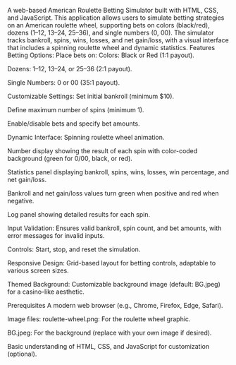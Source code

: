 A web-based American Roulette Betting Simulator built with HTML, CSS, and JavaScript. This application allows users to simulate betting strategies on an American roulette wheel, supporting bets on colors (black/red), dozens (1–12, 13–24, 25–36), and single numbers (0, 00). The simulator tracks bankroll, spins, wins, losses, and net gain/loss, with a visual interface that includes a spinning roulette wheel and dynamic statistics.
Features
Betting Options: Place bets on:
Colors: Black or Red (1:1 payout).

Dozens: 1–12, 13–24, or 25–36 (2:1 payout).

Single Numbers: 0 or 00 (35:1 payout).

Customizable Settings:
Set initial bankroll (minimum $10).

Define maximum number of spins (minimum 1).

Enable/disable bets and specify bet amounts.

Dynamic Interface:
Spinning roulette wheel animation.

Number display showing the result of each spin with color-coded background (green for 0/00, black, or red).

Statistics panel displaying bankroll, spins, wins, losses, win percentage, and net gain/loss.

Bankroll and net gain/loss values turn green when positive and red when negative.

Log panel showing detailed results for each spin.

Input Validation: Ensures valid bankroll, spin count, and bet amounts, with error messages for invalid inputs.

Controls: Start, stop, and reset the simulation.

Responsive Design: Grid-based layout for betting controls, adaptable to various screen sizes.

Themed Background: Customizable background image (default: BG.jpeg) for a casino-like aesthetic.

Prerequisites
A modern web browser (e.g., Chrome, Firefox, Edge, Safari).

Image files:
roulette-wheel.png: For the roulette wheel graphic.

BG.jpeg: For the background (replace with your own image if desired).

Basic understanding of HTML, CSS, and JavaScript for customization (optional).

